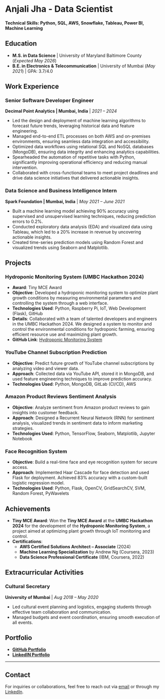 # Anjali Jha - Data Scientist

#### Technical Skills: Python, SQL, AWS, Snowflake, Tableau, Power BI, Machine Learning

## Education

- **M.S. in Data Science** | University of Maryland Baltimore County (_Expected May 2026_)
- **B.E. in Electronics & Telecommunication** | University of Mumbai (_May 2021_) | GPA: 3.7/4.0

## Work Experience

### **Senior Software Developer Engineer**  
**Decimal Point Analytics | Mumbai, India** | _2021 – 2024_  
- Led the design and deployment of machine learning algorithms to forecast future trends, leveraging historical data and feature engineering.  
- Managed end-to-end ETL processes on both AWS and on-premises environments, ensuring seamless data integration and accessibility.  
- Optimized data workflows using relational SQL and NoSQL databases (MongoDB), ensuring data integrity and enhancing analytics capabilities.  
- Spearheaded the automation of repetitive tasks with Python, significantly improving operational efficiency and reducing manual intervention.  
- Collaborated with cross-functional teams to meet project deadlines and drive data science initiatives that delivered actionable insights.

### **Data Science and Business Intelligence Intern**  
**Spark Foundation | Mumbai, India** | _May 2021 – June 2021_  
- Built a machine learning model achieving 90% accuracy using supervised and unsupervised learning techniques, reducing prediction errors to 0.2%.  
- Conducted exploratory data analysis (EDA) and visualized data using Tableau, which led to a 20% increase in revenue by uncovering actionable insights.  
- Created time-series prediction models using Random Forest and visualized trends using Seaborn and Matplotlib.

## Projects

### **Hydroponic Monitoring System (UMBC Hackathon 2024)**
- **Award**: Tiny MCE Award  
- **Objective**: Developed a hydroponic monitoring system to optimize plant growth conditions by measuring environmental parameters and controlling the system through a web interface.
- **Technologies Used**: Python, Raspberry Pi, IoT, Web Development (Flask), GitHub  
- **Details**: Collaborated with a team of talented developers and engineers in the UMBC Hackathon 2024. We designed a system to monitor and control the environmental conditions for hydroponic farming, ensuring efficient resource use and maximizing plant growth.
- **GitHub Link**: [Hydroponic Monitoring System](https://github.com/AdithNG/Hydroponic-Monitoring-System)

### **YouTube Channel Subscription Prediction**
- **Objective**: Predict future growth of YouTube channel subscriptions by analyzing video and viewer data.
- **Approach**: Collected data via YouTube API, stored it in MongoDB, and used feature engineering techniques to improve prediction accuracy.
- **Technologies Used**: Python, MongoDB, GitLab (CI/CD), AWS

### **Amazon Product Reviews Sentiment Analysis**
- **Objective**: Analyze sentiment from Amazon product reviews to gain insights into customer feedback.
- **Approach**: Designed a Recurrent Neural Network (RNN) for sentiment analysis, visualized trends in sentiment data to inform marketing strategies.
- **Technologies Used**: Python, TensorFlow, Seaborn, Matplotlib, Jupyter Notebook

### **Face Recognition System**
- **Objective**: Build a real-time face and eye recognition system for secure access.
- **Approach**: Implemented Haar Cascade for face detection and used Flask for deployment. Achieved 83% accuracy with a custom-built logistic regression model.
- **Technologies Used**: Python, Flask, OpenCV, GridSearchCV, SVM, Random Forest, PyWavelets

## Achievements

- **Tiny MCE Award**: Won the **Tiny MCE Award** at the **UMBC Hackathon 2024** for the development of the **Hydroponic Monitoring System**, a project aimed at optimizing plant growth through IoT monitoring and control.  
- **Certifications**:  
  - **AWS Certified Solutions Architect – Associate** (2024)  
  - **Machine Learning Specialization** by Andrew Ng (Coursera, 2023)  
  - **Data Science Professional Certificate** (IBM, Coursera, 2022)

## Extracurricular Activities

### **Cultural Secretary**  
**University of Mumbai** | _Aug 2018 – May 2020_  
- Led cultural event planning and logistics, engaging students through effective team collaboration and communication.  
- Managed budgets and event coordination, ensuring smooth execution of all events.


## Portfolio

- **[GitHub Portfolio](https://github.com/Anjali9815)**
- **[LinkedIN Portfolio](https://www.linkedin.com/in/anjali-jha-069aa6184/)**  

---

## Contact

For inquiries or collaborations, feel free to reach out via [email](mailto:qd98375@umbc.edu) or through my [LinkedIn](https://linkedin.com/in/anjali-jha-069aa6184/).
